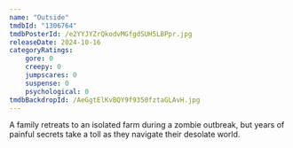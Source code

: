 ```yaml
---
name: "Outside"
tmdbId: "1306764"
tmdbPosterId: /e2YYJYZrQkodvMGfgdSUH5LBPpr.jpg
releaseDate: 2024-10-16
categoryRatings:
    gore: 0
    creepy: 0
    jumpscares: 0
    suspense: 0
    psychological: 0
tmdbBackdropId: /AeGgtElKvBQY9f9350fztaGLAvH.jpg
---
```

A family retreats to an isolated farm during a zombie outbreak, but years of painful secrets take a toll as they navigate their desolate world.
